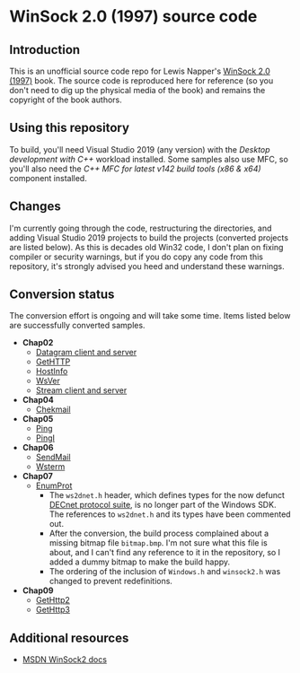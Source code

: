 # WinSock 2.0 (1997) source code

## Introduction

This is an unofficial source code repo for Lewis Napper's [WinSock 2.0 (1997)](https://dl.acm.org/doi/book/10.5555/522582) book. The source code is reproduced here for reference (so you don't need to dig up the physical media of the book) and remains the copyright of the book authors.

## Using this repository

To build, you'll need Visual Studio 2019 (any version) with the _Desktop development with C++_ workload installed. Some samples also use MFC, so you'll also need the _C++ MFC for latest v142 build tools (x86 & x64)_ component installed.

## Changes

I'm currently going through the code, restructuring the directories, and adding Visual Studio 2019 projects to build the projects (converted projects are listed below). As this is decades old Win32 code, I don't plan on fixing compiler or security warnings, but if you do copy any code from this repository, it's strongly advised you heed and understand these warnings.

## Conversion status

The conversion effort is ongoing and will take some time. Items listed below are successfully converted samples.

* **Chap02**
  * [Datagram client and server](https://github.com/yottaawesome/winsock-2.0/tree/master/src/Ch02/DataGram)
  * [GetHTTP](https://github.com/yottaawesome/winsock-2.0/tree/master/src/Ch02/GetHTTP)
  * [HostInfo](https://github.com/yottaawesome/winsock-2.0/tree/master/src/Ch02/HostInfo)
  * [WsVer](https://github.com/yottaawesome/winsock-2.0/tree/master/src/Ch02/wsver)
  * [Stream client and server](https://github.com/yottaawesome/winsock-2.0/tree/master/src/Ch02/Stream)
* **Chap04**
  * [Chekmail](https://github.com/yottaawesome/winsock-2.0/tree/master/src/Ch04)
* **Chap05**
  * [Ping](https://github.com/yottaawesome/winsock-2.0/tree/master/src/Ch05/Ping)
  * [PingI](https://github.com/yottaawesome/winsock-2.0/tree/master/src/Ch05/PingI)
* **Chap06**
  * [SendMail](https://github.com/yottaawesome/winsock-2.0/tree/master/src/Ch06/SendMail)
  * [Wsterm](https://github.com/yottaawesome/winsock-2.0/tree/master/src/Ch06/WSTERM)
* **Chap07**
  * [EnumProt](https://github.com/yottaawesome/winsock-2.0/tree/master/src/Ch07/EnumProt)
    * The `ws2dnet.h` header, which defines types for the now defunct [DECnet protocol suite](https://en.wikipedia.org/wiki/DECnet), is no longer part of the Windows SDK. The references to `ws2dnet.h` and its types have been commented out.
    * After the conversion, the build process complained about a missing bitmap file `bitmap.bmp`. I'm not sure what this file is about, and I can't find any reference to it in the repository, so I added a dummy bitmap to make the build happy.
    * The ordering of the inclusion of `Windows.h` and `winsock2.h` was changed to prevent redefinitions.
* **Chap09**
  * [GetHttp2](https://github.com/yottaawesome/winsock-2.0/tree/master/src/Ch09/GETHTTP2)
  * [GetHttp3](https://github.com/yottaawesome/winsock-2.0/tree/master/src/Ch09/Gethttp3)

## Additional resources

* [MSDN WinSock2 docs](https://docs.microsoft.com/en-us/windows/win32/winsock/windows-sockets-start-page-2)
